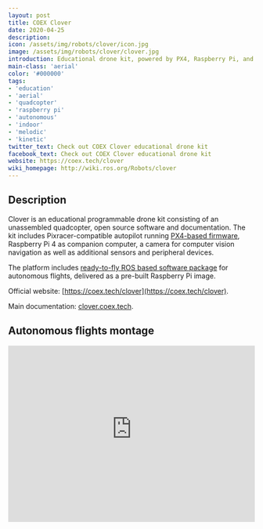 ```yaml
---
layout: post
title: COEX Clover
date: 2020-04-25
description:
icon: /assets/img/robots/clover/icon.jpg
image: /assets/img/robots/clover/clover.jpg
introduction: Educational drone kit, powered by PX4, Raspberry Pi, and ROS
main-class: 'aerial'
color: '#000000'
tags:
- 'education'
- 'aerial'
- 'quadcopter'
- 'raspberry pi'
- 'autonomous'
- 'indoor'
- 'melodic'
- 'kinetic'
twitter_text: Check out COEX Clover educational drone kit
facebook_text: Check out COEX Clover educational drone kit
website: https://coex.tech/clover
wiki_homepage: http://wiki.ros.org/Robots/clover
---
```


## Description

Clover is an educational programmable drone kit consisting of an unassembled quadcopter, open source software and documentation. The kit includes Pixracer-compatible autopilot running [PX4-based firmware](https://github.com/CopterExpress/Firmware), Raspberry Pi 4 as companion computer, a camera for computer vision navigation as well as additional sensors and peripheral devices.

The platform includes [ready-to-fly ROS based software package](https://github.com/CopterExpress/clover) for autonomous flights, delivered as a pre-built Raspberry Pi image.

Official website: [https://coex.tech/clover](https://coex.tech/clover).

Main documentation: [clover.coex.tech](http://clover.coex.tech).

## Autonomous flights montage

<iframe width="100%" height="360" src="https://www.youtube-nocookie.com/embed/u3omgsYC4Fk?rel=0" frameborder="0" allowfullscreen></iframe>
